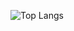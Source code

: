 ![Top Langs](https://github-readme-stats.vercel.app/api/top-langs/?username=Agamedes62&hide_progress=true)

